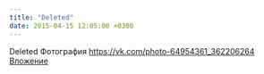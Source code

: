 ```yaml
---
title: "Deleted"
date: 2015-04-15 12:05:00 +0300
---
```


Deleted
Фотография
<a class="vk-attach" href="https://vk.com/photo-64954361_362206264">https://vk.com/photo-64954361_362206264</a>
<a class="vk-attach" href="https://vk.com/photo-64954361_362206264">Вложение</a>
